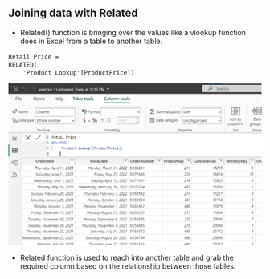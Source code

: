 ## Joining data with Related

- Related() function is bringing over the values like a vlookup function does in Excel from a table to another table.


```
Retail Price =
RELATED(
    'Product Lookup'[ProductPrice])
```


![related-function](/pictures/related-function.png "related function")


- Related function is used to reach into another table and grab the required column based on the relationship between those tables.